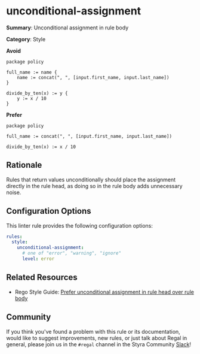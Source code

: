 # unconditional-assignment

**Summary**: Unconditional assignment in rule body

**Category**: Style

**Avoid**
```rego
package policy

full_name := name {
    name := concat(", ", [input.first_name, input.last_name])
}

divide_by_ten(x) := y {
    y := x / 10
}
```

**Prefer**
```rego
package policy

full_name := concat(", ", [input.first_name, input.last_name])

divide_by_ten(x) := x / 10
```

## Rationale

Rules that return values unconditionally should place the assignment directly in the rule head, as doing so in the rule
body adds unnecessary noise.

## Configuration Options

This linter rule provides the following configuration options:

```yaml
rules: 
  style:
    unconditional-assignment:
      # one of "error", "warning", "ignore"
      level: error
```

## Related Resources

- Rego Style Guide: [Prefer unconditional assignment in rule head over rule body](https://github.com/StyraInc/rego-style-guide#prefer-unconditional-assignment-in-rule-head-over-rule-body)

## Community

If you think you've found a problem with this rule or its documentation, would like to suggest improvements, new rules,
or just talk about Regal in general, please join us in the `#regal` channel in the Styra Community
[Slack](https://communityinviter.com/apps/styracommunity/signup)!
